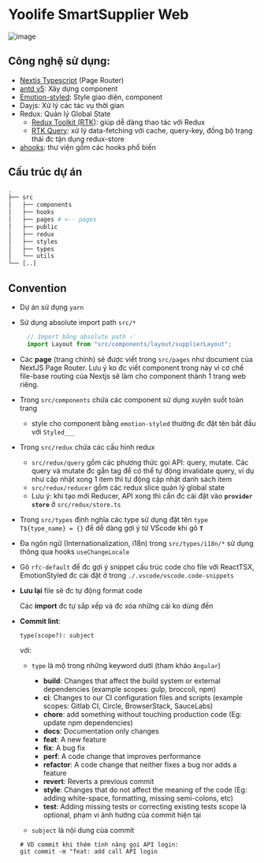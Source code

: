 # Yoolife SmartSupplier Web

![image](https://res.cloudinary.com/ngoviettung154/image/upload/v1713329153/_demo/yootek/6697ed6a-c52d-4151-abd3-2351f6356bd3.png)

## Công nghệ sử dụng:

- [Nextjs Typescript](https://nextjs.org/docs) (Page Router)
- [antd v5](https://ant.design/components/overview): Xây dựng component
- [Emotion-styled](https://emotion.sh/docs/styled): Style giao diện, component
- Dayjs: Xử lý các tác vụ thời gian
- Redux: Quản lý Global State
    - [Redux Toolkit (RTK)](https://redux-toolkit.js.org/usage/usage-with-typescript): giúp dễ dàng thao tác với Redux
    - [RTK Query](https://redux-toolkit.js.org/rtk-query/overview): xử lý data-fetching với cache, query-key, đồng bộ trạng thái đc tận dụng redux-store
- [ahooks](https://ahooks.js.org/hooks/use-creation): thư viện gồm các hooks phổ biến

## Cấu trúc dự án

```graphql
.
├── src
│   ├── components
│   ├── hooks
│   ├── pages # <-- pages
│   ├── public
│   ├── redux
│   ├── styles
│   ├── types
│   └── utils
└── [..]
```

## Convention

- Dự án sử dụng `yarn`
- Sử dụng absolute import path `src/*`
    
    ```jsx
      // Import bằng absolute path ✅
      import Layout from "src/components/layout/supplierLayout";
    ```
    
- Các **page** (trang chính) sẽ được viết trong `src/pages` như document của NextJS Page Router. Lưu ý ko đc viết component trong này vì cơ chế file-base routing của Nextjs sẽ làm cho component thành 1 trang web riêng.

- Trong `src/components` chứa các component sử dụng xuyên suốt toàn trang
    - style cho component bằng `emotion-styled` thường đc đặt tên bắt đầu với `Styled___`

- Trong `src/redux` chứa các cấu hình redux
    - `src/redux/query` gồm các phương thức gọi API: query, mutate. Các query và mutate đc gắn tag để có thể tự động invalidate query, ví dụ như cập nhật xong 1 item thì tự động cập nhật danh sách item
    - `src/redux/reducer` gồm các redux slice quản lý global state
    - Lưu ý:   khi tạo mới Reducer, API xong thì cần đc cài đặt vào **`provider store`** ở `src/redux/store.ts`

- Trong `src/types` định nghĩa các type sử dụng
đặt tên `type T${type_name} = {}` để dễ dàng gợi ý từ VScode khi gõ **`T`**

- Đa ngôn ngữ (Internationalization, i18n) trong `src/types/i18n/*`
sử dụng thông qua hooks `useChangeLocale`

- Gõ `rfc-default` để đc gợi ý snippet cấu trúc code cho file với ReactTSX, EmotionStyled
đc cài đặt ở trong `./.vscode/vscode.code-snippets`

- **Lưu lại** file sẽ đc tự động format code

  Các **import** đc tự sắp xếp và đc xóa những cái ko dùng đến

- **Commit lint**:

  ```shell
  type(scope?): subject
  ```

  với:

  - `type` là mộ trong những keyword dưới (tham khảo `Angular`)

    - **build**: Changes that affect the build system or external dependencies (example scopes: gulp, broccoli, npm)
    - **ci**: Changes to our CI configuration files and scripts (example scopes: Gitlab CI, Circle, BrowserStack, SauceLabs)
    - **chore**: add something without touching production code (Eg: update npm dependencies)
    - **docs**: Documentation only changes
    - **feat**: A new feature
    - **fix**: A bug fix
    - **perf**: A code change that improves performance
    - **refactor**: A code change that neither fixes a bug nor adds a feature
    - **revert**: Reverts a previous commit
    - **style**: Changes that do not affect the meaning of the code (Eg: adding white-space, formatting, missing semi-colons, etc)
    - **test**: Adding missing tests or correcting existing tests
      scope là optional, phạm vi ảnh hưởng của commit hiện tại

  - `subject` là nội dung của commit

  ```shell
  # VD commit khi thêm tính năng gọi API login:
  git commit -m "feat: add call API login
  ```
